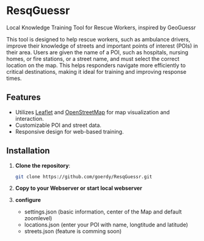 # ResqGuessr
Local Knowledge Training Tool for Rescue Workers, inspired by GeoGuessr

This tool is designed to help rescue workers, such as ambulance drivers, improve their knowledge of streets and important points of interest (POIs) in their area. Users are given the name of a POI, such as hospitals, nursing homes, or fire stations, or a street name, and must select the correct location on the map. This helps responders navigate more efficiently to critical destinations, making it ideal for training and improving response times.

## Features
- Utilizes [Leaflet](https://leafletjs.com/) and [OpenStreetMap](https://www.openstreetmap.org/) for map visualization and interaction.
- Customizable POI and street data.
- Responsive design for web-based training.

## Installation

1. **Clone the repository**:
   ```bash
   git clone https://github.com/goerdy/ResqGuessr.git

2. **Copy to your Webserver or start local webserver**

3. **configure**
   - settings.json (basic information, center of the Map and default zoomlevel)
   - locations.json (enter your POI with name, longtitude and latitude)
   - streets.json (feature is comming soon)
